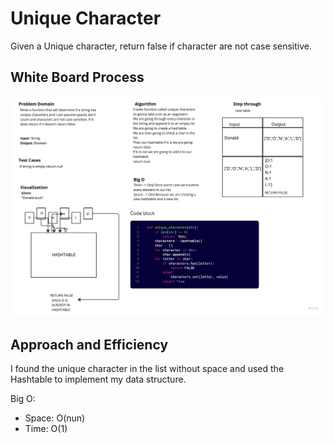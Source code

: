 # Unique Character

Given a Unique character, return false if character are not case sensitive.

## White Board Process

![Unique Character](./unique_character.jpg)

## Approach and Efficiency

I found the unique character in the list without space and used the Hashtable to implement my data structure.

Big O:

- Space: O(nun)
- Time: O(1)
